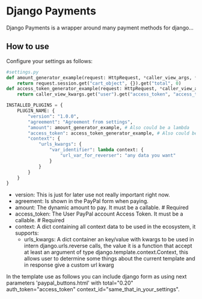 # Django Payments
Django Payments is a wrapper around many payment methods for django...
## How to use
Configure your settings as follows:

```py 
#settings.py
def amount_generator_example(request: HttpRequest, *caller_view_args, **caller_view_kwargs):
    return request.session.get("cart_object", {}).get("total", 0)
def access_token_generator_example(request: HttpRequest, *caller_view_args, **caller_view_kwargs):
    return caller_view_kwargs.get("user").get("access_token", "access_token$sandbox$youraccesstoken")

INSTALLED_PLUGINS = {
    PLUGIN_NAME: {
        "version": "1.0.0",
        "agreement": "Agreement from settings",
        "amount": amount_generator_example, # Also could be a lambda
        "access_token": access_token_generator_example, # Also could be a lambda
        "context": {
            "urls_kwargs": {
                "var_identifier": lambda context: {
                    "url_var_for_reverser": "any data you want"
                }
            }
        }
    }
}
```
* version: This is just for later use not really important right now.
* agreement: Is shown in the PayPal form when paying. 
* amount: The dynamic amount to pay. It must be a callable. # Required
* access_token: The User PayPal account Access Token. It must be a callable.  # Required
* context: A dict containing all context data to be used in the ecosystem, it supports:
    * urls_kwargs: A dict container an key/value with kwargs to be used in intern django.urls.reverse calls, the value it is a 
    function that accept at least an argument of type django.template.context.Context, this allows user to determine some things
    about the current template and in response give a custom url kwarg 

In the template use as follows you can include django form as using next parameters 'paypal_buttons.html' with total="0.20" auth_token="access_token" context_id="same_that_in_your_settings".
